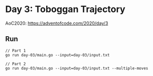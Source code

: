 # Day 3: Toboggan Trajectory

AoC2020: https://adventofcode.com/2020/day/3

## Run
```
// Part 1
go run day-03/main.go --input=day-03/input.txt

// Part 2
go run day-03/main.go --input=day-03/input.txt --multiple-moves
```

